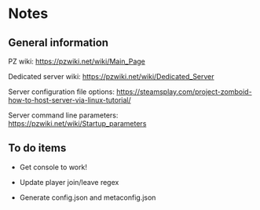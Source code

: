 # Notes

## General information

PZ wiki:
https://pzwiki.net/wiki/Main_Page

Dedicated server wiki:
https://pzwiki.net/wiki/Dedicated_Server

Server configuration file options:
https://steamsplay.com/project-zomboid-how-to-host-server-via-linux-tutorial/

Server command line parameters:
https://pzwiki.net/wiki/Startup_parameters

## To do items

- Get console to work!

- Update player join/leave regex

- Generate config.json and metaconfig.json

